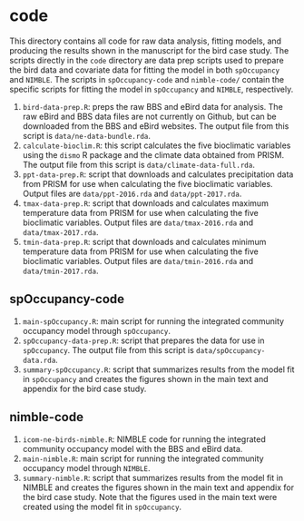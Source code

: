 # code 

This directory contains all code for raw data analysis, fitting models, and producing the results shown in the manuscript for the bird case study. The scripts directly in the `code` directory are data prep scripts used to prepare the bird data and covariate data for fitting the model in both `spOccupancy` and `NIMBLE`. The scripts in `spOccupancy-code` and `nimble-code/` contain the specific scripts for fitting the model in `spOccupancy` and `NIMBLE`, respectively. 

1. `bird-data-prep.R`: preps the raw BBS and eBird data for analysis. The raw eBird and BBS data files are not currently on Github, but can be downloaded from the BBS and eBird websites. The output file from this script is `data/ne-data-bundle.rda`.  
2. `calculate-bioclim.R`: this script calculates the five bioclimatic variables using the `dismo` R package and the climate data obtained from PRISM. The output file from this script is `data/climate-data-full.rda`. 
3. `ppt-data-prep.R`: script that downloads and calculates precipitation data from PRISM for use when calculating the five bioclimatic variables. Output files are `data/ppt-2016.rda` and `data/ppt-2017.rda`. 
4. `tmax-data-prep.R`: script that downloads and calculates maximum temperature data from PRISM for use when calculating the five bioclimatic variables. Output files are `data/tmax-2016.rda` and `data/tmax-2017.rda`. 
5. `tmin-data-prep.R`: script that downloads and calculates minimum temperature data from PRISM for use when calculating the five bioclimatic variables. Output files are `data/tmin-2016.rda` and `data/tmin-2017.rda`. 


## spOccupancy-code

1. `main-spOccupancy.R`: main script for running the integrated community occupancy model through `spOccupancy`. 
2. `spOccupancy-data-prep.R`: script that prepares the data for use in `spOccupancy`. The output file from this script is `data/spOccupancy-data.rda`. 
3. `summary-spOccupancy.R`: script that summarizes results from the model fit in `spOccupancy` and creates the figures shown in the main text and appendix for the bird case study.

## nimble-code

1. `icom-ne-birds-nimble.R`: NIMBLE code for running the integrated community occupancy model with the BBS and eBird data. 
2. `main-nimble.R`: main script for running the integrated community occupancy model through `NIMBLE`. 
3. `summary-nimble.R`: script that summarizes results from the model fit in NIMBLE and creates the figures shown in the main text and appendix for the bird case study. Note that the figures used in the main text were created using the model fit in `spOccupancy`. 

